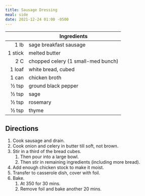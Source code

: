 ```yaml
---
title: Sausage Dressing
meal: side
date: 2021-12-24 01:00 -0500
---
```


|| Ingredients |
|-:|-|
1 lb    | sage breakfast sausage
1 stick | melted butter
2 C     | chopped celery (1 small-med bunch)
1 loaf  | white bread, cubed
1 can   | chicken broth
½ tsp   | ground black pepper
½ tsp   | sage
½ tsp   | rosemary
½ tsp   | thyme

## Directions

1. Cook sausage and drain.
2. Cook onion and celery in butter till soft, not brown.
3. Stir in a third of the bread cubes.
	1. Then pour into a large bowl.
	2. Then stir in remaining ingredients (including more bread).
4. Add enough chicken stock to make it moist.
5. Transfer to casserole dish, cover with foil.
6. Bake.
	1. At 350 for 30 mins.
	2. Remove foil and bake another 20 mins.
